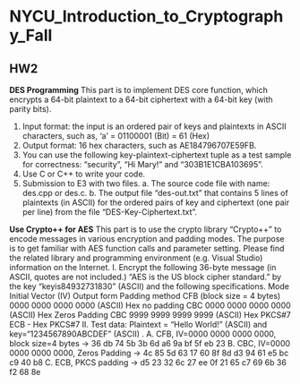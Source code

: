 # NYCU_Introduction_to_Cryptography_Fall

## HW2
**DES Programming**
This part is to implement DES core function, which encrypts a 64-bit plaintext to a 64-bit ciphertext with 
a 64-bit key (with parity bits).
1. Input format: the input is an ordered pair of keys and plaintexts in ASCII characters, such as, ‘a’ 
= 01100001 (Bit) = 61 (Hex)
2. Output format: 16 hex characters, such as AE184796707E59FB.
3. You can use the following key-plaintext-ciphertext tuple as a test sample for correctness: 
“security”, “Hi Mary!” and “303B1E1CBA103695”.
4. Use C or C++ to write your code.
5. Submission to E3 with two files.
a. The source code file with name: des.cpp or des.c.
b. The output file “des-out.txt” that contains 5 lines of plaintexts (in ASCII) for the ordered pairs 
of key and ciphertext (one pair per line) from the file “DES-Key-Ciphertext.txt”.

**Use Crypto++ for AES**
This part is to use the crypto library “Crypto++” to encode messages in various encryption and padding 
modes. The purpose is to get familiar with AES function calls and parameter setting. Please find the 
related library and programming environment (e.g. Visual Studio) information on the Internet.
I. Encrypt the following 36-byte message (in ASCII, quotes are not included.) 
“AES is the US block cipher standard.”
by the key “keyis84932731830” (ASCII) and the following specifications.
Mode Initial Vector (IV) Output form Padding method
CFB
(block size = 4 bytes)
0000 0000 0000 0000 (ASCII) Hex no padding
CBC 0000 0000 0000 0000 (ASCII) Hex Zeros Padding
CBC 9999 9999 9999 9999 (ASCII) Hex PKCS#7
ECB - Hex PKCS#7
II. Test data: Plaintext = “Hello World!” (ASCII) and key=“1234567890ABCDEF” (ASCII) .
A. CFB, IV=0000 0000 0000 0000, block size=4 bytes → 36 db 74 5b 3b 6d a6 9a bf 5f eb 23
B. CBC, IV=0000 0000 0000 0000, Zeros Padding
→ 4c 85 5d 63 17 60 8f 8d d3 94 61 e5 bc c9 40 b8
C. ECB, PKCS padding → d5 23 32 6c 27 ee 0f 21 65 c7 69 6b 36 f2 68 8e

